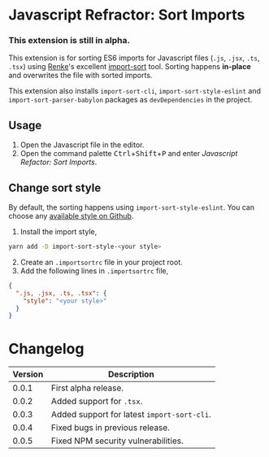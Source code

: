 # Javascript Refractor: Sort Imports

### This extension is still in alpha.

This extension is for sorting ES6 imports for Javascript files (`.js`, `.jsx`, `.ts`, `.tsx`) using [Renke](https://github.com/renke/)'s excellent [import-sort](https://github.com/renke/import-sort/) tool. Sorting happens **in-place** and overwrites the file with sorted imports.

This extension also installs `import-sort-cli`, `import-sort-style-eslint` and `import-sort-parser-babylon` packages as `devDependencies` in the project.

## Usage

1.  Open the Javascript file in the editor.
2.  Open the command palette <kbd>Ctrl</kbd>+<kbd>Shift</kbd>+<kbd>P</kbd> and enter _Javascript Refactor: Sort Imports_.

## Change sort style

By default, the sorting happens using `import-sort-style-eslint`. You can choose any [available style on Github](https://github.com/search?q=import-sort-style-&type=Repositories&utf8=%E2%9C%93).

1.  Install the import style,

```bash
yarn add -D import-sort-style-<your style>
```

2.  Create an `.importsortrc` file in your project root.
3.  Add the following lines in `.importsortrc` file,

```json
{
  ".js, .jsx, .ts, .tsx": {
    "style": "<your style>"
  }
}
```

# Changelog

| Version | Description                                 |
| ------- | ------------------------------------------- |
| 0.0.1   | First alpha release.                        |
| 0.0.2   | Added support for `.tsx`.                   |
| 0.0.3   | Added support for latest `import-sort-cli`. |
| 0.0.4   | Fixed bugs in previous release.             |
| 0.0.5   | Fixed NPM security vulnerabilities.         |
